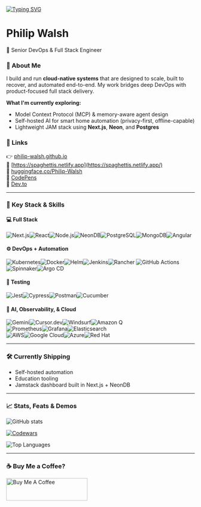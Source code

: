 [![Typing SVG](https://readme-typing-svg.herokuapp.com?font=Fira+Code&size=30&pause=1000&color=00FFA3&vCenter=true&width=600&lines=DevOps+Engineer+%F0%9F%9A%80;Infra+Architect+%F0%9F%9A%A7;Full-Stack+Automator+%F0%9F%92%BB;Cloud+%2B+AI+Pragmatist+%E2%98%81%EF%B8%8F+%2B+%F0%9F%A7%91%E2%80%8D%F0%9F%A4%96)](https://philip-walsh.github.io/)

# Philip Walsh 
🚀 Senior DevOps & Full Stack Engineer 

### 🔧 About Me

I build and run **cloud-native systems** that are designed to scale, built to recover, and automated end-to-end. My work bridges deep DevOps with product-focused full stack delivery.

**What I'm currently exploring:**

* Model Context Protocol (MCP) & memory-aware agent design
* Self-hosted AI for smart home automation (privacy-first, offline-capable)
* Lightweight JAM stack using **Next.js**, **Neon**, and **Postgres**

### 📌 Links

👉 [philip-walsh.github.io](https://philip-walsh.github.io/)  
🚀 [https://spaghettis.netlify.app](https://spaghettis.netlify.app/)  
🤗 [huggingface.co/Philip-Walsh](https://huggingface.co/Philip-Walsh)  
🦝 [CodePens](https://codepen.io/Philip-Walsh)  
📝 [Dev.to](https://dev.to/philipwalsh)

---

### 🧠 Key Stack & Skills

#### 💻 Full Stack 
![Next.js](https://img.shields.io/badge/Next.js-111111?style=for-the-badge&logo=nextdotjs&logoColor=white)![React](https://img.shields.io/badge/React-1E1E1E?style=for-the-badge&logo=react&logoColor=61DAFB)![Node.js](https://img.shields.io/badge/Node.js-215732?style=for-the-badge&logo=nodedotjs&logoColor=white)![NeonDB](https://img.shields.io/badge/NeonDB-006D6D?style=for-the-badge&logo=postgresql&logoColor=white)![PostgreSQL](https://img.shields.io/badge/PostgreSQL-2F5E8C?style=for-the-badge&logo=postgresql&logoColor=white)![MongoDB](https://img.shields.io/badge/MongoDB-116149?style=for-the-badge&logo=mongodb&logoColor=white)![Angular](https://img.shields.io/badge/Angular-B00020?style=for-the-badge&logo=angular&logoColor=white)

#### ⚙️ DevOps + Automation 
![Kubernetes](https://img.shields.io/badge/Kubernetes-306CE5?style=for-the-badge&logo=kubernetes&logoColor=white)![Docker](https://img.shields.io/badge/Docker-1797C4?style=for-the-badge&logo=docker&logoColor=white)![Helm](https://img.shields.io/badge/Helm-283C86?style=for-the-badge&logo=helm&logoColor=white)![Jenkins](https://img.shields.io/badge/Jenkins-D33833?style=for-the-badge&logo=jenkins&logoColor=white)![Rancher](https://img.shields.io/badge/Rancher-0075A8?style=for-the-badge&logo=rancher&logoColor=white)  ![GitHub Actions](https://img.shields.io/badge/GitHub_Actions-2A8FFF?style=for-the-badge&logo=githubactions&logoColor=white)![Spinnaker](https://img.shields.io/badge/Spinnaker-139BB4?style=for-the-badge&logo=spinnaker&logoColor=white)![Argo CD](https://img.shields.io/badge/Argo_CD-0052CC?style=for-the-badge&logo=argo&logoColor=white)


#### 🧪 Testing  
![Jest](https://img.shields.io/badge/Jest-BF1B2C?style=for-the-badge&logo=jest&logoColor=white)![Cypress](https://img.shields.io/badge/Cypress-1A1A1A?style=for-the-badge&logo=cypress&logoColor=white)![Postman](https://img.shields.io/badge/Postman-FF6C37?style=for-the-badge&logo=postman&logoColor=white)![Cucumber](https://img.shields.io/badge/Cucumber-21BC6B?style=for-the-badge&logo=cucumber&logoColor=white)

#### 🧠 AI, Observability, & Cloud  
![Gemini](https://img.shields.io/badge/Gemini_AI-4285F4?style=for-the-badge&logo=google&logoColor=white)![Cursor.dev](https://img.shields.io/badge/Cursor.dev-1F1F1F?style=for-the-badge&logo=github&logoColor=white)![Windsurf](https://img.shields.io/badge/Windsurf-0B100F?style=for-the-badge&logo=windsurf&logoColor=white)![Amazon Q](https://img.shields.io/badge/Amazon_Q-232F3E?style=for-the-badge&logo=amazon&logoColor=white)   
![Prometheus](https://img.shields.io/badge/Prometheus-E64A19?style=for-the-badge&logo=prometheus&logoColor=white)![Grafana](https://img.shields.io/badge/Grafana-F46800?style=for-the-badge&logo=grafana&logoColor=white)![Elasticsearch](https://img.shields.io/badge/Elasticsearch-005571?style=for-the-badge&logo=elasticsearch&logoColor=white)   
![AWS](https://img.shields.io/badge/AWS-232F3E?style=for-the-badge&logo=amazonaws&logoColor=white)![Google Cloud](https://img.shields.io/badge/Google_Cloud-4285F4?style=for-the-badge&logo=googlecloud&logoColor=white)![Azure](https://img.shields.io/badge/Azure-0078D4?style=for-the-badge&logo=microsoftazure&logoColor=white)![Red Hat](https://img.shields.io/badge/Red_Hat-EE0000?style=for-the-badge&logo=redhat&logoColor=white)

---

### 🛠 Currently Shipping  
- Self-hosted automation  
- Education tooling  
- Jamstack dashboard built in Next.js + NeonDB

---

### 📈 Stats, Feats & Demos

![GitHub stats](https://github-readme-stats.vercel.app/api?username=Philip-Walsh&count_private=true&theme=tokyonight&show_icons=true)  

[![Codewars](https://www.codewars.com/users/Philip-W/badges/large)](https://www.codewars.com/users/Philip-W/)  

<img src="https://stats4github.vercel.app/api/top-langs/?username=Philip-Walsh&langs_count=10&layout=compact" alt="Top Languages" />

---

### ☕️ Buy Me a Coffee?

[<img src="https://cdn.buymeacoffee.com/buttons/v2/default-yellow.png" height="60" width="217" alt="Buy Me A Coffee" />](https://www.buymeacoffee.com/philipwalsf)
